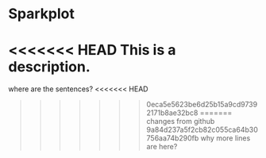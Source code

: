 # Sparkplot
<<<<<<< HEAD
This is a description.
=======
where are the sentences?
<<<<<<< HEAD
>>>>>>> 0eca5e5623be6d25b15a9cd97392171b8ae32bc8
=======
changes from github
>>>>>>> 9a84d237a5f2cb82c055ca64b30756aa74b290fb
why more lines are here?
